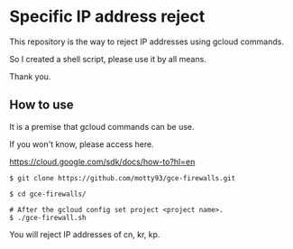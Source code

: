 # Specific IP address reject
This repository is the way to reject IP addresses using gcloud commands.

So I created a shell script, please use it by all means.

Thank you.

## How to use

It is a premise that gcloud commands can be use.

If you won't know, please access here.

https://cloud.google.com/sdk/docs/how-to?hl=en

```
$ git clone https://github.com/motty93/gce-firewalls.git

$ cd gce-firewalls/

# After the gcloud config set project <project name>.
$ ./gce-firewall.sh
```

You will reject IP addresses of cn, kr, kp.
